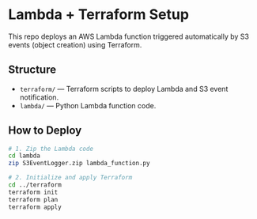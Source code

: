 # Lambda + Terraform Setup

This repo deploys an AWS Lambda function triggered automatically by S3 events (object creation) using Terraform.

## Structure
- `terraform/` — Terraform scripts to deploy Lambda and S3 event notification.
- `lambda/` — Python Lambda function code.

## How to Deploy

```bash
# 1. Zip the Lambda code
cd lambda
zip S3EventLogger.zip lambda_function.py

# 2. Initialize and apply Terraform
cd ../terraform
terraform init
terraform plan
terraform apply
